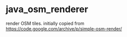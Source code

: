 # java_osm_renderer
render OSM tiles. initially copied from https://code.google.com/archive/p/simple-osm-render/

